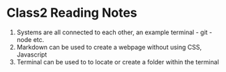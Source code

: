 # Class2 Reading Notes


1. Systems are all connected to each other, an example terminal - git - node etc.
2. Markdown can be used to create a webpage without using CSS, Javascript
3. Terminal can be used to to locate or create a folder within the terminal
